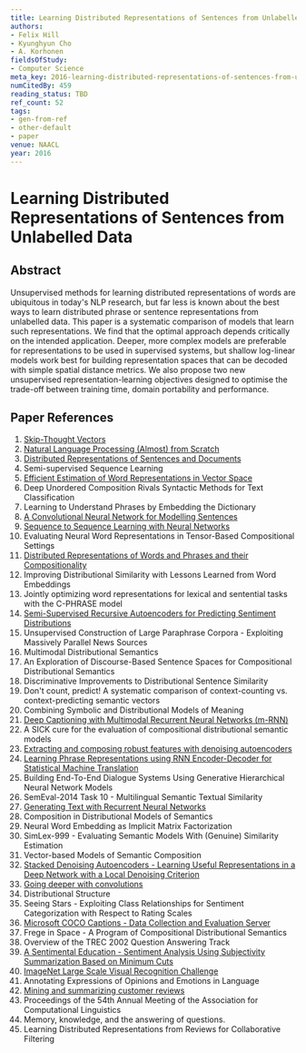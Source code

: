 ```yaml
---
title: Learning Distributed Representations of Sentences from Unlabelled Data
authors:
- Felix Hill
- Kyunghyun Cho
- A. Korhonen
fieldsOfStudy:
- Computer Science
meta_key: 2016-learning-distributed-representations-of-sentences-from-unlabelled-data
numCitedBy: 459
reading_status: TBD
ref_count: 52
tags:
- gen-from-ref
- other-default
- paper
venue: NAACL
year: 2016
---
```


# Learning Distributed Representations of Sentences from Unlabelled Data

## Abstract

Unsupervised methods for learning distributed representations of words are ubiquitous in today's NLP research, but far less is known about the best ways to learn distributed phrase or sentence representations from unlabelled data. This paper is a systematic comparison of models that learn such representations. We find that the optimal approach depends critically on the intended application. Deeper, more complex models are preferable for representations to be used in supervised systems, but shallow log-linear models work best for building representation spaces that can be decoded with simple spatial distance metrics. We also propose two new unsupervised representation-learning objectives designed to optimise the trade-off between training time, domain portability and performance.

## Paper References

1. [Skip-Thought Vectors](2015-skip-thought-vectors)
2. [Natural Language Processing (Almost) from Scratch](2011-natural-language-processing-almost-from-scratch)
3. [Distributed Representations of Sentences and Documents](2014-distributed-representations-of-sentences-and-documents)
4. Semi-supervised Sequence Learning
5. [Efficient Estimation of Word Representations in Vector Space](2013-efficient-estimation-of-word-representations-in-vector-space)
6. Deep Unordered Composition Rivals Syntactic Methods for Text Classification
7. Learning to Understand Phrases by Embedding the Dictionary
8. [A Convolutional Neural Network for Modelling Sentences](2014-a-convolutional-neural-network-for-modelling-sentences)
9. [Sequence to Sequence Learning with Neural Networks](2014-sequence-to-sequence-learning-with-neural-networks)
10. Evaluating Neural Word Representations in Tensor-Based Compositional Settings
11. [Distributed Representations of Words and Phrases and their Compositionality](2013-distributed-representations-of-words-and-phrases-and-their-compositionality)
12. Improving Distributional Similarity with Lessons Learned from Word Embeddings
13. Jointly optimizing word representations for lexical and sentential tasks with the C-PHRASE model
14. [Semi-Supervised Recursive Autoencoders for Predicting Sentiment Distributions](2011-semi-supervised-recursive-autoencoders-for-predicting-sentiment-distributions)
15. Unsupervised Construction of Large Paraphrase Corpora - Exploiting Massively Parallel News Sources
16. Multimodal Distributional Semantics
17. An Exploration of Discourse-Based Sentence Spaces for Compositional Distributional Semantics
18. Discriminative Improvements to Distributional Sentence Similarity
19. Don't count, predict! A systematic comparison of context-counting vs. context-predicting semantic vectors
20. Combining Symbolic and Distributional Models of Meaning
21. [Deep Captioning with Multimodal Recurrent Neural Networks (m-RNN)](2015-deep-captioning-with-multimodal-recurrent-neural-networks-m-rnn)
22. A SICK cure for the evaluation of compositional distributional semantic models
23. [Extracting and composing robust features with denoising autoencoders](2008-extracting-and-composing-robust-features-with-denoising-autoencoders)
24. [Learning Phrase Representations using RNN Encoder-Decoder for Statistical Machine Translation](2014-learning-phrase-representations-using-rnn-encoder-decoder-for-statistical-machine-translation)
25. Building End-To-End Dialogue Systems Using Generative Hierarchical Neural Network Models
26. SemEval-2014 Task 10 - Multilingual Semantic Textual Similarity
27. [Generating Text with Recurrent Neural Networks](2011-generating-text-with-recurrent-neural-networks)
28. Composition in Distributional Models of Semantics
29. Neural Word Embedding as Implicit Matrix Factorization
30. SimLex-999 - Evaluating Semantic Models With (Genuine) Similarity Estimation
31. Vector-based Models of Semantic Composition
32. [Stacked Denoising Autoencoders - Learning Useful Representations in a Deep Network with a Local Denoising Criterion](2010-stacked-denoising-autoencoders-learning-useful-representations-in-a-deep-network-with-a-local-denoising-criterion)
33. [Going deeper with convolutions](2015-going-deeper-with-convolutions)
34. Distributional Structure
35. Seeing Stars - Exploiting Class Relationships for Sentiment Categorization with Respect to Rating Scales
36. [Microsoft COCO Captions - Data Collection and Evaluation Server](2015-microsoft-coco-captions-data-collection-and-evaluation-server)
37. Frege in Space - A Program of Compositional Distributional Semantics
38. Overview of the TREC 2002 Question Answering Track
39. [A Sentimental Education - Sentiment Analysis Using Subjectivity Summarization Based on Minimum Cuts](2004-a-sentimental-education-sentiment-analysis-using-subjectivity-summarization-based-on-minimum-cuts)
40. [ImageNet Large Scale Visual Recognition Challenge](2015-imagenet-large-scale-visual-recognition-challenge)
41. Annotating Expressions of Opinions and Emotions in Language
42. [Mining and summarizing customer reviews](2004-mining-and-summarizing-customer-reviews)
43. Proceedings of the 54th Annual Meeting of the Association for Computational Linguistics
44. Memory, knowledge, and the answering of questions.
45. Learning Distributed Representations from Reviews for Collaborative Filtering
